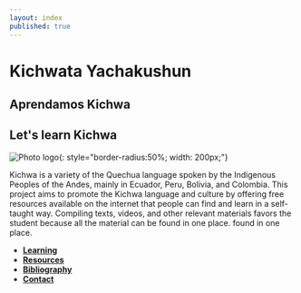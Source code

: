 ```yaml
---
layout: index
published: true
---
```


# Kichwata Yachakushun
## Aprendamos Kichwa
## Let's learn Kichwa


![Photo logo](/images/Photo_logo.png){: style="border-radius:50%; width: 200px;"}


Kichwa is a variety of the Quechua language spoken by the Indigenous Peoples of the Andes, mainly in Ecuador, Peru, Bolivia, and Colombia. This project aims to promote the Kichwa language and culture by offering free resources available on the internet that people can find and learn in a self-taught way. Compiling texts, videos, and other relevant materials favors the student because all the material can be found in one place.
found in one place.

* **[Learning](modules/learning/_posts/2023-04-29-info.md)**
* **[Resources](modules/resources/_posts/2023-04-29-info.md)**
* **[Bibliography](modules/bibliography/_posts)**
* **[Contact](modules/contact/_posts/2023-04-29-info.md)**

  
